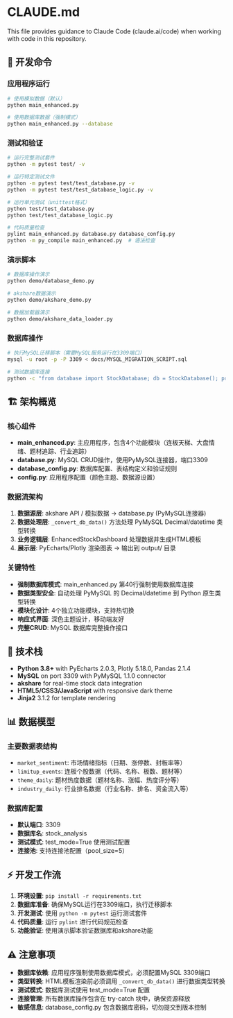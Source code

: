 # CLAUDE.md

This file provides guidance to Claude Code (claude.ai/code) when working with code in this repository.

## 🚀 开发命令

### 应用程序运行
```bash
# 使用模拟数据（默认）
python main_enhanced.py

# 使用数据库数据（强制模式）
python main_enhanced.py --database
```

### 测试和验证
```bash
# 运行完整测试套件
python -m pytest test/ -v

# 运行特定测试文件
python -m pytest test/test_database.py -v
python -m pytest test/test_database_logic.py -v

# 运行单元测试（unittest格式）
python test/test_database.py
python test/test_database_logic.py

# 代码质量检查
pylint main_enhanced.py database.py database_config.py
python -m py_compile main_enhanced.py  # 语法检查
```

### 演示脚本
```bash
# 数据库操作演示
python demo/database_demo.py

# akshare数据演示
python demo/akshare_demo.py

# 数据加载器演示
python demo/akshare_data_loader.py
```

### 数据库操作
```bash
# 执行MySQL迁移脚本（需要MySQL服务运行在3309端口）
mysql -u root -p -P 3309 < docs/MYSQL_MIGRATION_SCRIPT.sql

# 测试数据库连接
python -c "from database import StockDatabase; db = StockDatabase(); print('连接成功' if db.connect() else '连接失败')"
```

## 🏗️ 架构概览

### 核心组件
- **main_enhanced.py**: 主应用程序，包含4个功能模块（连板天梯、大盘情绪、题材追踪、行业追踪）
- **database.py**: MySQL CRUD操作，使用PyMySQL连接器，端口3309
- **database_config.py**: 数据库配置、表结构定义和验证规则
- **config.py**: 应用程序配置（颜色主题、数据源设置）

### 数据流架构
1. **数据源层**: akshare API / 模拟数据 → database.py (PyMySQL连接器)
2. **数据处理层**: `_convert_db_data()` 方法处理 PyMySQL Decimal/datetime 类型转换
3. **业务逻辑层**: EnhancedStockDashboard 处理数据并生成HTML模板
4. **展示层**: PyEcharts/Plotly 渲染图表 → 输出到 output/ 目录

### 关键特性
- **强制数据库模式**: main_enhanced.py 第40行强制使用数据库连接
- **数据类型安全**: 自动处理 PyMySQL 的 Decimal/datetime 到 Python 原生类型转换
- **模块化设计**: 4个独立功能模块，支持热切换
- **响应式界面**: 深色主题设计，移动端友好
- **完整CRUD**: MySQL 数据库完整操作接口

## 🔧 技术栈
- **Python 3.8+** with PyEcharts 2.0.3, Plotly 5.18.0, Pandas 2.1.4
- **MySQL** on port 3309 with PyMySQL 1.1.0 connector
- **akshare** for real-time stock data integration
- **HTML5/CSS3/JavaScript** with responsive dark theme
- **Jinja2** 3.1.2 for template rendering

## 📊 数据模型

### 主要数据表结构
- `market_sentiment`: 市场情绪指标（日期、涨停数、封板率等）
- `limitup_events`: 连板个股数据（代码、名称、板数、题材等）
- `theme_daily`: 题材热度数据（题材名称、涨幅、热度评分等）
- `industry_daily`: 行业排名数据（行业名称、排名、资金流入等）

### 数据库配置
- **默认端口**: 3309
- **数据库名**: stock_analysis
- **测试模式**: test_mode=True 使用测试配置
- **连接池**: 支持连接池配置（pool_size=5）

## ⚡ 开发工作流

1. **环境设置**: `pip install -r requirements.txt`
2. **数据库准备**: 确保MySQL运行在3309端口，执行迁移脚本
3. **开发测试**: 使用 `python -m pytest` 运行测试套件
4. **代码质量**: 运行 `pylint` 进行代码规范检查
5. **功能验证**: 使用演示脚本验证数据库和akshare功能

## ⚠️ 注意事项
- **数据库依赖**: 应用程序强制使用数据库模式，必须配置MySQL 3309端口
- **类型转换**: HTML模板渲染前必须调用 `_convert_db_data()` 进行数据类型转换
- **测试模式**: 数据库测试使用 test_mode=True 配置
- **连接管理**: 所有数据库操作包含在 try-catch 块中，确保资源释放
- **敏感信息**: database_config.py 包含数据库密码，切勿提交到版本控制